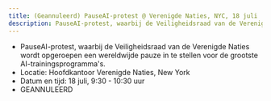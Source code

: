 ```yaml
---
title: (Geannuleerd) PauseAI-protest @ Verenigde Naties, NYC, 18 juli
description: PauseAI-protest, waarbij de Veiligheidsraad van de Verenigde Naties wordt opgeroepen een wereldwijde pauze in te stellen voor de grootste AI-trainingsprogramma's.
---
```


- PauseAI-protest, waarbij de Veiligheidsraad van de Verenigde Naties wordt opgeroepen een wereldwijde pauze in te stellen voor de grootste AI-trainingsprogramma's.
- Locatie: Hoofdkantoor Verenigde Naties, New York
- Datum en tijd: 18 juli, 9:30 - 10:30 uur
- GEANNULEERD
